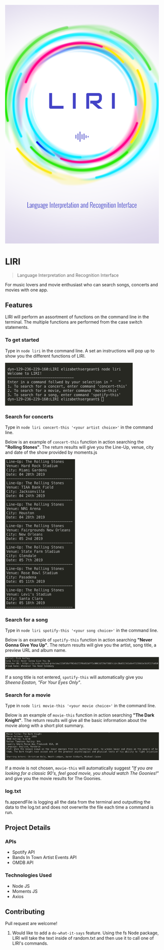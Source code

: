 ![Logo of the project](/images/liri_logo.png)

# LIRI
> Language Interpretation and Recognition Interface

For music lovers and movie enthusiast who can search songs, concerts and movies with one app.

## Features

LIRI will perform an assortment of functions on the command line in the terminal. The multiple functions are performed from the case switch statements.

### To get started
Type in `node liri` in the command line. A set an instructions will pop up to show you the different functions of LIRI.

![intro screenshot](/images/Intro.png)

### Search for concerts
Type in `node liri concert-this '<your artist choice>'` in the command line. 

Below is an example of `concert-this` function in action searching the **"Rolling Stones"**. The return results will give you the Line-Up, venue, city and date of the show provided by moments.js 

![concert this example](/images/concert.png)

### Search for a song
Type in `node liri spotify-this '<your song choice>'` in the command line. 

Below is an example of `spotify-this` function in action searching **"Never Gonna Give You Up"**. The return results will give you the artist, song title, a preview URL and album name. 

![spotify this example](/images/spotify.png)

If a song title is not entered, `spotify-this` will automatically give you _Sheena Easton, "For Your Eyes Only"_.

### Search for a movie
Type in `node liri movie-this '<your movie choice>'` in the command line.

Below is an example of `movie-this` function in action searching **"The Dark Knight"**. The return results will give all the basic information about the movie along with a short plot summary. 

![movie this example](/images/movie.png)

If a movie is not chosen, `movie-this` will automatically suggest _"If you are looking for a classic 90's, feel good movie, you should watch The Goonies!"_ and give you the movie results for The Goonies. 

### log.txt
fs.appendFile is logging all the data from the terminal and outputting the data to the log.txt and does not overwrite the file each time a command is run.

## Project Details

### APIs
* Spotify API
* Bands In Town Artist Events API
* OMDB API


### Technologies Used
* Node JS
* Moments JS
* Axios

## Contributing
Pull request are welcome!

1. Would like to add a `do-what-it-says` feature. Using the fs Node package, LIRI will take the text inside of random.txt and then use it to call one of LIRI's commands. 
 
